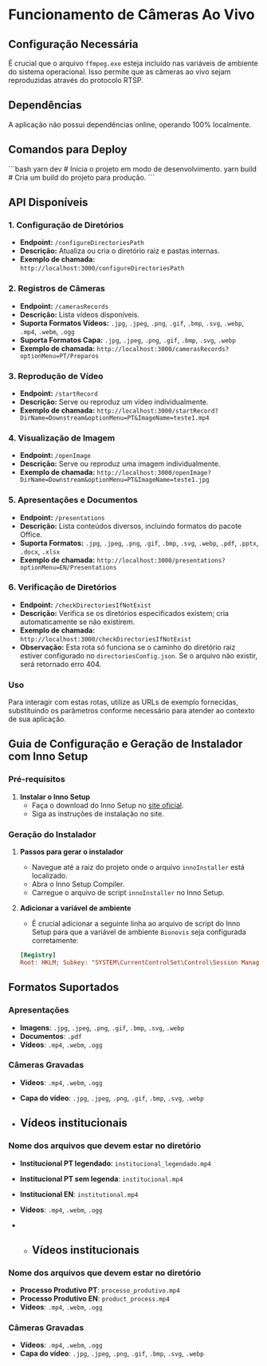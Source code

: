 # Funcionamento de Câmeras Ao Vivo

## Configuração Necessária
É crucial que o arquivo `ffmpeg.exe` esteja incluído nas variáveis de ambiente do sistema operacional. Isso permite que as câmeras ao vivo sejam reproduzidas através do protocolo RTSP.

## Dependências
A aplicação não possui dependências online, operando 100% localmente.

## Comandos para Deploy
\```bash
yarn dev   # Inicia o projeto em modo de desenvolvimento.
yarn build # Cria um build do projeto para produção.
\```

## API Disponíveis

### 1. Configuração de Diretórios
- **Endpoint:** `/configureDirectoriesPath`
- **Descrição:** Atualiza ou cria o diretório raiz e pastas internas.
- **Exemplo de chamada:** `http://localhost:3000/configureDirectoriesPath`

### 2. Registros de Câmeras
- **Endpoint:** `/camerasRecords`
- **Descrição:** Lista vídeos disponíveis.
- **Suporta Formatos Vídeos:** `.jpg`, `.jpeg`, `.png`, `.gif`, `.bmp`, `.svg`, `.webp`, `.mp4`, `.webm`, `.ogg`
- **Suporta Formatos Capa:** `.jpg`, `.jpeg`, `.png`, `.gif`, `.bmp`, `.svg`, `.webp`
- **Exemplo de chamada:** `http://localhost:3000/camerasRecords?optionMenu=PT/Preparos`

### 3. Reprodução de Vídeo
- **Endpoint:** `/startRecord`
- **Descrição:** Serve ou reproduz um vídeo individualmente.
- **Exemplo de chamada:** `http://localhost:3000/startRecord?DirName=Downstream&optionMenu=PT&ImageName=teste1.mp4`

### 4. Visualização de Imagem
- **Endpoint:** `/openImage`
- **Descrição:** Serve ou reproduz uma imagem individualmente.
- **Exemplo de chamada:** `http://localhost:3000/openImage?DirName=Downstream&optionMenu=PT&ImageName=teste1.jpg`

### 5. Apresentações e Documentos
- **Endpoint:** `/presentations`
- **Descrição:** Lista conteúdos diversos, incluindo formatos do pacote Office.
- **Suporta Formatos:** `.jpg`, `.jpeg`, `.png`, `.gif`, `.bmp`, `.svg`, `.webp`, `.pdf`, `.pptx`, `.docx`, `.xlsx`
- **Exemplo de chamada:** `http://localhost:3000/presentations?optionMenu=EN/Presentations`

### 6. Verificação de Diretórios
- **Endpoint:** `/checkDirectoriesIfNotExist`
- **Descrição:** Verifica se os diretórios especificados existem; cria automaticamente se não existirem.
- **Exemplo de chamada:** `http://localhost:3000/checkDirectoriesIfNotExist`
- **Observação:** Esta rota só funciona se o caminho do diretório raiz estiver configurado no `directoriesConfig.json`. Se o arquivo não existir, será retornado erro 404.

### Uso
Para interagir com estas rotas, utilize as URLs de exemplo fornecidas, substituindo os parâmetros conforme necessário para atender ao contexto de sua aplicação.


## Guia de Configuração e Geração de Instalador com Inno Setup

### Pré-requisitos
1. **Instalar o Inno Setup**
   - Faça o download do Inno Setup no [site oficial](https://jrsoftware.org/isinfo.php).
   - Siga as instruções de instalação no site.

### Geração do Instalador

1. **Passos para gerar o instalador**
   - Navegue até a raiz do projeto onde o arquivo `innoInstaller` está localizado.
   - Abra o Inno Setup Compiler.
   - Carregue o arquivo de script `innoInstaller` no Inno Setup.

2. **Adicionar a variável de ambiente**
   - É crucial adicionar a seguinte linha ao arquivo de script do Inno Setup para que a variável de ambiente `Bionovis` seja configurada corretamente:
   ```ini
   [Registry]
   Root: HKLM; Subkey: "SYSTEM\CurrentControlSet\Control\Session Manager\Environment"; ValueType: string; ValueName: "Bionovis"; ValueData: "{app}"; Flags: preservestringtype uninsdeletevalue

## Formatos Suportados

### Apresentações
- **Imagens**: `.jpg`, `.jpeg`, `.png`, `.gif`, `.bmp`, `.svg`, `.webp`
- **Documentos**: `.pdf`
- **Vídeos**: `.mp4`, `.webm`, `.ogg`

### Câmeras Gravadas
- **Vídeos**: `.mp4`, `.webm`, `.ogg`
- **Capa do vídeo**: `.jpg`, `.jpeg`, `.png`, `.gif`, `.bmp`, `.svg`, `.webp`

- ## Vídeos institucionais

### Nome dos arquivos que devem estar no diretório
- **Institucional PT legendado**: `institucional_legendado.mp4`
- **Institucional PT sem legenda**: `institucional.mp4`
- **Institucional EN**: `institutional.mp4`
- **Vídeos**: `.mp4`, `.webm`, `.ogg`

- - ## Vídeos institucionais

### Nome dos arquivos que devem estar no diretório
- **Processo Produtivo PT**: `processo_produtivo.mp4`
- **Processo Produtivo EN**: `product_process.mp4`
- **Vídeos**: `.mp4`, `.webm`, `.ogg`

### Câmeras Gravadas
- **Vídeos**: `.mp4`, `.webm`, `.ogg`
- **Capa do vídeo**: `.jpg`, `.jpeg`, `.png`, `.gif`, `.bmp`, `.svg`, `.webp`
